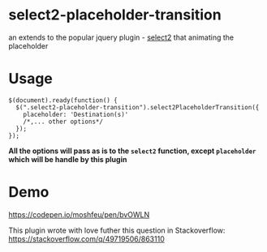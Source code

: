 # select2-placeholder-transition
an extends to the popular jquery plugin - [select2](https://github.com/select2/select2) that animating the placeholder

# Usage

<!-- language: lang-js -->

    $(document).ready(function() {
      $(".select2-placeholder-transition").select2PlaceholderTransition({
        placeholder: 'Destination(s)'
        /*,... other options*/
      });
    });

**All the options will pass as is to the `select2` function, except `placeholder` which will be handle by this plugin**

# Demo

https://codepen.io/moshfeu/pen/bvOWLN

This plugin wrote with love futher this question in Stackoverflow: https://stackoverflow.com/q/49719506/863110
